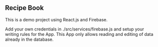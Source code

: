 ## Recipe Book

This is a demo project using React.js and Firebase.

Add your own credentials in ./src/services/firebase.js and setup your writing rules for the App. This App only allows reading and editing of data already in the database.
